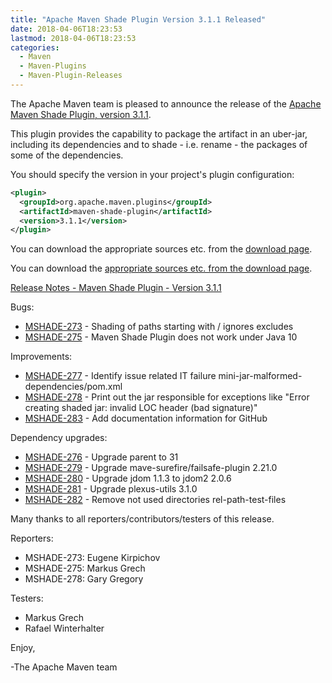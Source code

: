 ```yaml
---
title: "Apache Maven Shade Plugin Version 3.1.1 Released"
date: 2018-04-06T18:23:53
lastmod: 2018-04-06T18:23:53
categories:
  - Maven
  - Maven-Plugins
  - Maven-Plugin-Releases
---
```

The Apache Maven team is pleased to announce the release of the [Apache
Maven Shade Plugin, version 3.1.1](https://maven.apache.org/plugins/maven-shade-plugin/).

This plugin provides the capability to package the artifact in an uber-jar,
including its dependencies and to shade - i.e. rename - the packages of some of
the dependencies.

You should specify the version in your project's plugin configuration:

```xml
<plugin>
  <groupId>org.apache.maven.plugins</groupId>
  <artifactId>maven-shade-plugin</artifactId>
  <version>3.1.1</version>
</plugin>
```

You can download the appropriate sources etc. from the [download page](https://maven.apache.org/plugins/maven-shade-plugin/download.cgi).


<!-- more -->

You can download the [appropriate sources etc. from the download page](https://maven.apache.org/plugins/maven-shade-plugin/download.cgi).
 
[Release Notes - Maven Shade Plugin - Version 3.1.1](https://issues.apache.org/jira/secure/ReleaseNote.jspa?projectId=12317921&version=12341390)

Bugs:

 * [MSHADE-273](https://issues.apache.org/jira/browse/MSHADE-273) - Shading of paths starting with / ignores excludes
 * [MSHADE-275](https://issues.apache.org/jira/browse/MSHADE-275) - Maven Shade Plugin does not work under Java 10

Improvements:

 * [MSHADE-277](https://issues.apache.org/jira/browse/MSHADE-277) - Identify issue related IT failure mini-jar-malformed-dependencies/pom.xml
 * [MSHADE-278](https://issues.apache.org/jira/browse/MSHADE-278) - Print out the jar responsible for exceptions like "Error creating shaded jar: invalid LOC header (bad signature)"
 * [MSHADE-283](https://issues.apache.org/jira/browse/MSHADE-283) - Add documentation information for GitHub

Dependency upgrades:

 * [MSHADE-276](https://issues.apache.org/jira/browse/MSHADE-276) - Upgrade parent to 31
 * [MSHADE-279](https://issues.apache.org/jira/browse/MSHADE-279) - Upgrade mave-surefire/failsafe-plugin 2.21.0
 * [MSHADE-280](https://issues.apache.org/jira/browse/MSHADE-280) - Upgrade jdom 1.1.3 to jdom2 2.0.6
 * [MSHADE-281](https://issues.apache.org/jira/browse/MSHADE-281) - Upgrade plexus-utils 3.1.0
 * [MSHADE-282](https://issues.apache.org/jira/browse/MSHADE-282) - Remove not used directories rel-path-test-files

Many thanks to all reporters/contributors/testers of this release.

Reporters:

 * MSHADE-273: Eugene Kirpichov
 * MSHADE-275: Markus Grech
 * MSHADE-278: Gary Gregory


Testers:

 * Markus Grech
 * Rafael Winterhalter


Enjoy,

-The Apache Maven team

